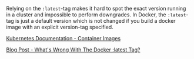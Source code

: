 Relying on the ```:latest```-tag makes it hard to spot the exact version running in a cluster and impossible to perform downgrades. In Docker, the ```:latest```-tag is just a default version which is not changed if you build a docker image with an explicit version-tag specified.

[Kubernetes Documentation - Container Images](https://kubernetes.io/docs/concepts/configuration/overview/#container-images)

[Blog Post - What&apos;s Wrong With The Docker :latest Tag?](https://vsupalov.com/docker-latest-tag/)
